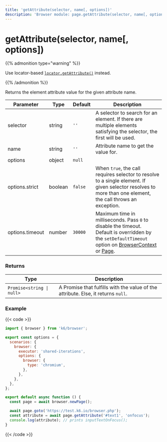 ```yaml
---
title: 'getAttribute(selector, name[, options])'
description: 'Browser module: page.getAttribute(selector, name[, options]) method'
---
```


# getAttribute(selector, name[, options])

{{% admonition type="warning" %}}

Use locator-based [`locator.getAttribute()`](https://grafana.com/docs/k6/<K6_VERSION>/javascript-api/k6-experimental/browser/locator/getattribute/) instead.

{{% /admonition %}}

Returns the element attribute value for the given attribute name.

<TableWithNestedRows>

| Parameter       | Type    | Default | Description                                                                                                                                                                                                                                                                                                                                   |
| --------------- | ------- | ------- | --------------------------------------------------------------------------------------------------------------------------------------------------------------------------------------------------------------------------------------------------------------------------------------------------------------------------------------------- |
| selector        | string  | `''`    | A selector to search for an element. If there are multiple elements satisfying the selector, the first will be used.                                                                                                                                                                                                                          |
| name            | string  | `''`    | Attribute name to get the value for.                                                                                                                                                                                                                                                                                                          |
| options         | object  | `null`  |                                                                                                                                                                                                                                                                                                                                               |
| options.strict  | boolean | `false` | When `true`, the call requires selector to resolve to a single element. If given selector resolves to more than one element, the call throws an exception.                                                                                                                                                                                    |
| options.timeout | number  | `30000` | Maximum time in milliseconds. Pass `0` to disable the timeout. Default is overridden by the `setDefaultTimeout` option on [BrowserContext](https://grafana.com/docs/k6/<K6_VERSION>/javascript-api/k6-experimental/browser/browsercontext/) or [Page](https://grafana.com/docs/k6/<K6_VERSION>/javascript-api/k6-experimental/browser/page/). |

</TableWithNestedRows>

### Returns

| Type                      | Description                                                                       |
| ------------------------- | --------------------------------------------------------------------------------- |
| `Promise<string \| null>` | A Promise that fulfills with the value of the attribute. Else, it returns `null`. |

### Example

{{< code >}}

```javascript
import { browser } from 'k6/browser';

export const options = {
  scenarios: {
    browser: {
      executor: 'shared-iterations',
      options: {
        browser: {
          type: 'chromium',
        },
      },
    },
  },
};

export default async function () {
  const page = await browser.newPage();

  await page.goto('https://test.k6.io/browser.php');
  const attribute = await page.getAttribute('#text1', 'onfocus');
  console.log(attribute); // prints inputTextOnFocus();
}
```

{{< /code >}}
